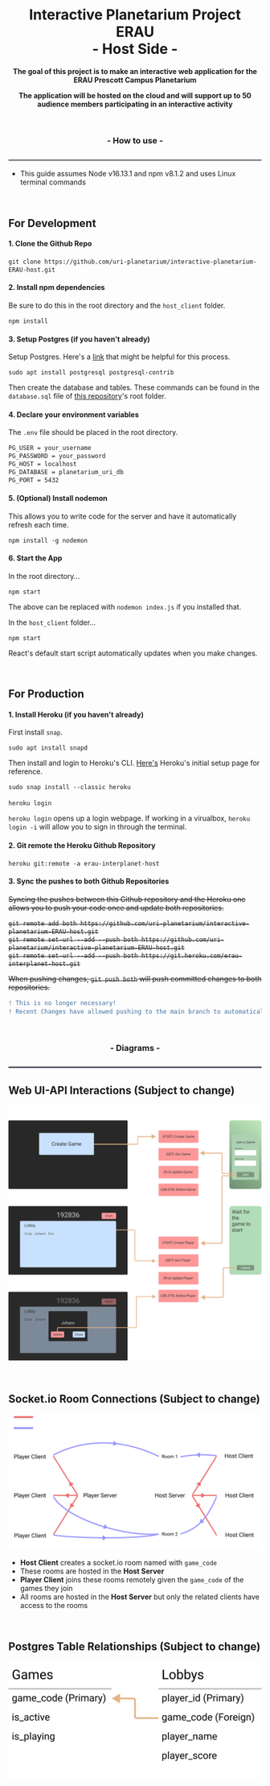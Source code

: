 
<h1 align="center">Interactive Planetarium Project ERAU <br/>- Host Side -</h1>
<p align="center"><b>The goal of this project is to make an interactive web application for the ERAU Prescott Campus Planetarium</b></p>
<p align="center"><b>The application will be hosted on the cloud and will support up to 50 audience members participating in an interactive activity</b></p>
<br/>

<h3 align="center">- How to use -</h3>

![Border](https://github.com/uri-planetarium/interactive-planetarium-ERAU/blob/main/assets/Divider.png)

- This guide assumes Node v16.13.1 and npm v8.1.2 and uses Linux terminal commands

<br/>

<h2>For Development</h2>

<h4>1. Clone the Github Repo</h4>

  ```
  git clone https://github.com/uri-planetarium/interactive-planetarium-ERAU-host.git
  ```

<h4>2. Install npm dependencies</h4>

  Be sure to do this in the root directory and the `host_client` folder.

  ```
  npm install
  ```  

<h4>3. Setup Postgres (if you haven't already)</h4> 
  
  Setup Postgres. Here's a [link](https://www.digitalocean.com/community/tutorials/how-to-install-postgresql-on-ubuntu-20-04-quickstart) that might be helpful for this process.

  ```
  sudo apt install postgresql postgresql-contrib
  ```

  Then create the database and tables. These commands can be found in the `database.sql` file of [this repository](https://github.com/uri-planetarium/interactive-planetarium-ERAU)'s root folder.
  
<h4>4. Declare your environment variables</h4>

  The `.env` file should be placed in the root directory.
 
  ```
  PG_USER = your_username
  PG_PASSWORD = your_password
  PG_HOST = localhost
  PG_DATABASE = planetarium_uri_db
  PG_PORT = 5432
  ```
  
<h4>5. (Optional) Install nodemon</h4>
  
  This allows you to write code for the server and have it automatically refresh each time.

  ```
  npm install -g nodemon
  ```
  
<h4>6. Start the App</h4>
    
  In the root directory...
 
  ```
  npm start
  ```  
  
  The above can be replaced with `nodemon index.js` if you installed that.
  
  In the `host_client` folder...
  
  ```
  npm start
  ```
 
  React's default start script automatically updates when you make changes.
  
<br/>

<h2>For Production</h2>

  <h4>1. Install Heroku (if you haven't already)</h4>
  
  First install `snap`.
  
  ```
  sudo apt install snapd
  ```
  
  Then install and login to Heroku's CLI. [Here's](https://devcenter.heroku.com/articles/heroku-cli) Heroku's initial setup page for reference.
  
  ```
  sudo snap install --classic heroku
  
  heroku login
  ```
  
  `heroku login` opens up a login webpage. If working in a virualbox, `heroku login -i` will allow you to sign in through the terminal.
  
<h4>2. Git remote the Heroku Github Repository</h4>
  
  ```
  heroku git:remote -a erau-interplanet-host
  ```
  
<h4>3. Sync the pushes to both Github Repositories</h4>
  
  <strike>
  Syncing the pushes between this Github repository and the Heroku one allows you to push your code once and update both repositories.
  
  ```
  git remote add both https://github.com/uri-planetarium/interactive-planetarium-ERAU-host.git
  git remote set-url --add --push both https://github.com/uri-planetarium/interactive-planetarium-ERAU-host.git
  git remote set-url --add --push both https://git.heroku.com/erau-interplanet-host.git
  ```
  
  When pushing changes, `git push both` will push committed changes to both repositories.
  </strike>
  
  ```diff
  ! This is no longer necessary! 
  ! Recent Changes have allowed pushing to the main branch to automatically deploy changes to Heroku !
  ```

<br/>

<h3 align="center">- Diagrams -</h3>

![Border](https://github.com/uri-planetarium/interactive-planetarium-ERAU/blob/main/assets/Divider.png)

<h2>Web UI-API Interactions  (Subject to change)</h2>

<p align="center" >
  <img src="https://github.com/uri-planetarium/interactive-planetarium-ERAU/blob/main/assets/Web-UI-API-Interactions.png">
</p>

<br/>

<h2>Socket.io Room Connections  (Subject to change)</h2>

<p align="center" >
  <img src="https://github.com/uri-planetarium/interactive-planetarium-ERAU/blob/main/assets/SocketIO-Room-Connections.png">
</p>

* <b>Host Client</b> creates a socket.io room named with `game_code`
* These rooms are hosted in the <b>Host Server</b>
* <b>Player Client</b> joins these rooms remotely given the `game_code` of the games they join
* All rooms are hosted in the <b>Host Server</b> but only the related clients have access to the rooms

<br/>

<h2>Postgres Table Relationships  (Subject to change)</h2>
<p align="center" >
  <img src="https://github.com/uri-planetarium/interactive-planetarium-ERAU/blob/main/assets/Table-Relationships.png" width="600">
</p>
